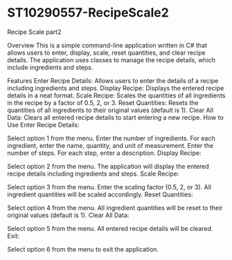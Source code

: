 # ST10290557-RecipeScale2
Recipe Scale part2

Overview
This is a simple command-line application written in C# that allows users to enter, display, scale, reset quantities, and clear recipe details. The application uses classes to manage the recipe details, which include ingredients and steps.

Features
Enter Recipe Details: Allows users to enter the details of a recipe including ingredients and steps.
Display Recipe: Displays the entered recipe details in a neat format.
Scale Recipe: Scales the quantities of all ingredients in the recipe by a factor of 0.5, 2, or 3.
Reset Quantities: Resets the quantities of all ingredients to their original values (default is 1).
Clear All Data: Clears all entered recipe details to start entering a new recipe.
How to Use
Enter Recipe Details:

Select option 1 from the menu.
Enter the number of ingredients.
For each ingredient, enter the name, quantity, and unit of measurement.
Enter the number of steps.
For each step, enter a description.
Display Recipe:

Select option 2 from the menu.
The application will display the entered recipe details including ingredients and steps.
Scale Recipe:

Select option 3 from the menu.
Enter the scaling factor (0.5, 2, or 3).
All ingredient quantities will be scaled accordingly.
Reset Quantities:

Select option 4 from the menu.
All ingredient quantities will be reset to their original values (default is 1).
Clear All Data:

Select option 5 from the menu.
All entered recipe details will be cleared.
Exit:

Select option 6 from the menu to exit the application.

